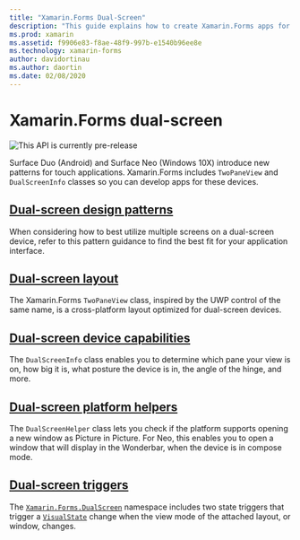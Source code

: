 ```yaml
---
title: "Xamarin.Forms Dual-Screen"
description: "This guide explains how to create Xamarin.Forms apps for dual-screen devices."
ms.prod: xamarin
ms.assetid: f9906e83-f8ae-48f9-997b-e1540b96ee8e
ms.technology: xamarin-forms
author: davidortinau
ms.author: daortin
ms.date: 02/08/2020
---
```


# Xamarin.Forms dual-screen

![](~/media/shared/preview.png "This API is currently pre-release")

Surface Duo (Android) and Surface Neo (Windows 10X) introduce new patterns for touch applications. Xamarin.Forms includes `TwoPaneView` and `DualScreenInfo` classes so you can develop apps for these devices.

## [Dual-screen design patterns](design-patterns.md)

When considering how to best utilize multiple screens on a dual-screen device, refer to this pattern guidance to find the best fit for your application interface.

## [Dual-screen layout](twopaneview.md)

The Xamarin.Forms `TwoPaneView` class, inspired by the UWP control of the same name, is a cross-platform layout optimized for dual-screen devices.

## [Dual-screen device capabilities](dual-screen-info.md)

The `DualScreenInfo` class enables you to determine which pane your view is on, how big it is, what posture the device is in, the angle of the hinge, and more.

## [Dual-screen platform helpers](dual-screen-helper.md)

The `DualScreenHelper` class lets you check if the platform supports opening a new window as Picture in Picture. For Neo, this enables you to open a window that will display in the Wonderbar, when the device is in compose mode.

## [Dual-screen triggers](triggers.md)

The [`Xamarin.Forms.DualScreen`](xref:Xamarin.Forms.DualScreen) namespace includes two state triggers that trigger a [`VisualState`](xref:Xamarin.Forms.VisualState) change when the view mode of the attached layout, or window, changes.
